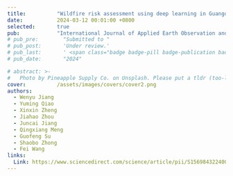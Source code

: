 ```yaml
---
title:          "Wildfire risk assessment using deep learning in Guangdong Province, China"
date:           2024-03-12 00:01:00 +0800
selected:       true
pub:            "International Journal of Applied Earth Observation and Geoinformation"
# pub_pre:        "Submitted to "
# pub_post:       'Under review.'
# pub_last:       ' <span class="badge badge-pill badge-publication badge-success">Spotlight</span>'
# pub_date:       "2024"

# abstract: >-
#   Photo by Pineapple Supply Co. on Unsplash. Please put a tldr (too-long-didnt-read, 1~2 sentences) of your publication here. It is not recommended to put the actual abstract here because it is usually too long to fit in. $\LaTeX$ is supported. $a=b+c$.
cover:          /assets/images/covers/cover2.png
authors:
  - Wenyu Jiang
  - Yuming Qiao
  - Xinxin Zheng
  - Jiahao Zhou
  - Juncai Jiang
  - Qingxiang Meng
  - Guofeng Su
  - Shaobo Zhong
  - Fei Wang
links:
  Link: https://www.sciencedirect.com/science/article/pii/S1569843224001043
---
```

